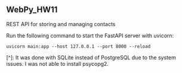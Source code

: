 ## WebPy_HW11
REST API for storing and managing contacts


Run the following command to start the FastAPI server with uvicorn:

    uvicorn main:app --host 127.0.0.1 --port 8000 --reload


[^]: It was done with SQLite instead of PostgreSQL due to the system issues. 
    I was not able to install psycopg2. 
